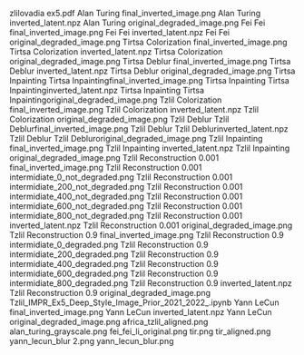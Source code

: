 zlilovadia
ex5.pdf
Alan Turing final_inverted_image.png
Alan Turing inverted_latent.npz
Alan Turing original_degraded_image.png
Fei Fei final_inverted_image.png
Fei Fei inverted_latent.npz
Fei Fei original_degraded_image.png
Tirtsa Colorization final_inverted_image.png
Tirtsa Colorization inverted_latent.npz
Tirtsa Colorization original_degraded_image.png
Tirtsa Deblur final_inverted_image.png
Tirtsa Deblur inverted_latent.npz
Tirtsa Deblur original_degraded_image.png
Tirtsa Inpainting Tirtsa Inpaintingfinal_inverted_image.png
Tirtsa Inpainting Tirtsa Inpaintinginverted_latent.npz
Tirtsa Inpainting Tirtsa Inpaintingoriginal_degraded_image.png
Tzlil Colorization final_inverted_image.png
Tzlil Colorization inverted_latent.npz
Tzlil Colorization original_degraded_image.png
Tzlil Deblur Tzlil Deblurfinal_inverted_image.png
Tzlil Deblur Tzlil Deblurinverted_latent.npz
Tzlil Deblur Tzlil Debluroriginal_degraded_image.png
Tzlil Inpainting final_inverted_image.png
Tzlil Inpainting inverted_latent.npz
Tzlil Inpainting original_degraded_image.png
Tzlil Reconstruction 0.001 final_inverted_image.png
Tzlil Reconstruction 0.001 intermidiate_0_not_degraded.png
Tzlil Reconstruction 0.001 intermidiate_200_not_degraded.png
Tzlil Reconstruction 0.001 intermidiate_400_not_degraded.png
Tzlil Reconstruction 0.001 intermidiate_600_not_degraded.png
Tzlil Reconstruction 0.001 intermidiate_800_not_degraded.png
Tzlil Reconstruction 0.001 inverted_latent.npz
Tzlil Reconstruction 0.001 original_degraded_image.png
Tzlil Reconstruction 0.9  final_inverted_image.png
Tzlil Reconstruction 0.9  intermidiate_0_degraded.png
Tzlil Reconstruction 0.9  intermidiate_200_degraded.png
Tzlil Reconstruction 0.9  intermidiate_400_degraded.png
Tzlil Reconstruction 0.9  intermidiate_600_degraded.png
Tzlil Reconstruction 0.9  intermidiate_800_degraded.png
Tzlil Reconstruction 0.9  inverted_latent.npz
Tzlil Reconstruction 0.9  original_degraded_image.png
Tzlil_IMPR_Ex5_Deep_Style_Image_Prior_2021_2022_.ipynb
Yann LeCun final_inverted_image.png
Yann LeCun inverted_latent.npz
Yann LeCun original_degraded_image.png
africa_tzlil_aligned.png
alan_turing_grayscale.png
fei_fei_li_original.png
tir.png
tir_aligned.png
yann_lecun_blur 2.png
yann_lecun_blur.png
